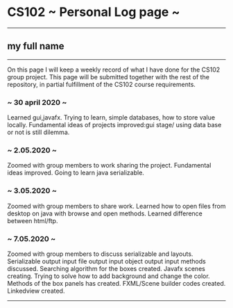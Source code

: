 # CS102 ~ Personal Log page ~
****
## my full name 
****

On this page I will keep a weekly record of what I have done for the CS102 group project. This page will be submitted together with the rest of the repository, in partial fulfillment of the CS102 course requirements.

### ~ 30 april 2020 ~
Learned gui,javafx.
Trying to learn, simple databases, how to store value locally.
Fundamental ideas of projects improved:gui stage/ using data base or not is still dilemma.

### ~ 2.05.2020 ~
Zoomed with group members to work sharing the project.
Fundamental ideas improved.
Going to learn java serializable. 

### ~ 3.05.2020 ~
Zoomed with group members to share work.
Learned how to open files from desktop on java with browse and open methods.
Learned difference between html/ftp.

### ~ 7.05.2020 ~
Zoomed with group members to discuss serializable and layouts.
Serializable output input file output input object output input methods discussed.
Searching algorithm for the boxes created.
Javafx scenes creating.
Trying to solve how to add background and change the color.
Methods of the box panels has created.
FXML/Scene builder codes created.
Linkedview created.



****
